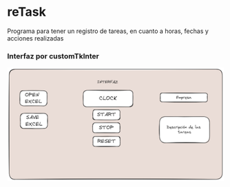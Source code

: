 # reTask

Programa para tener un registro de tareas, en cuanto a horas, fechas y acciones realizadas

### Interfaz por customTkInter

![Interfaz](/assets/diagram.excalidraw.png)